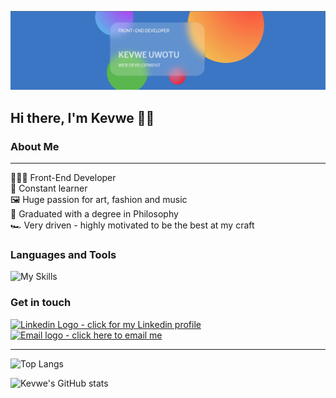 ![Banner](kevwe-banner.jpg)

## Hi there, I'm Kevwe 👋🏾
### About Me
---

🧑🏾‍💻 Front-End Developer  
🧠 Constant learner  
🖼️ Huge passion for art, fashion and music  
📜 Graduated with a degree in Philosophy  
🏎️ Very driven - highly motivated to be the best at my craft


### Languages and Tools

![My Skills](https://skillicons.dev/icons?i=js,react,html,css,git,vscode,figma&theme=light)

### Get in touch

<a href="https://www.linkedin.com/in/kevwe-uwotu" target="_blank">
<img alt="Linkedin Logo - click for my Linkedin profile" width="48px" src="https://camo.githubusercontent.com/c8a9c5b414cd812ad6a97a46c29af67239ddaeae08c41724ff7d945fb4c047e5/68747470733a2f2f6564656e742e6769746875622e696f2f537570657254696e7949636f6e732f696d616765732f7376672f6c696e6b6564696e2e737667" />
<a/>
<a href="mailto:kevwe1996@gmail.com?subject=Let's%20work%20together!%20-%20Github">
<img alt="Email logo - click here to email me" width="48px" src="https://camo.githubusercontent.com/a6d8a862aecb6411e963408e9b3c7666ab357cdfecc14a3a13645eb489688cc8/68747470733a2f2f6564656e742e6769746875622e696f2f537570657254696e7949636f6e732f696d616765732f7376672f676d61696c5f6f6c642e737667" />
<a/>
  
---

![Top Langs](https://github-readme-stats.vercel.app/api/top-langs/?username=kuwotu&layout=compact)

![Kevwe's GitHub stats](https://github-readme-stats.vercel.app/api?username=kuwotu&hide=stars,prs,contribs,issues)
